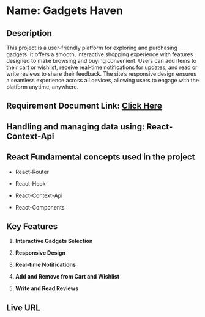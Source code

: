 # Name: Gadgets Haven

## Description

This project is a user-friendly platform for exploring and purchasing gadgets. It offers a smooth, interactive shopping experience with features designed to make browsing and buying convenient. Users can add items to their cart or wishlist, receive real-time notifications for updates, and read or write reviews to share their feedback. The site’s responsive design ensures a seamless experience across all devices, allowing users to engage with the platform anytime, anywhere.

## Requirement Document Link: [Click Here](https://github.com/ProgrammingHero1/B10-A8-gadget-heaven/blob/main/Batch-10_Assignment-08.pdf)

## Handling and managing data using: React-Context-Api

## React Fundamental concepts used in the project

- React-Router

- React-Hook

- React-Context-Api

- React-Components

## Key Features

1. **Interactive Gadgets Selection**

2. **Responsive Design**

3. **Real-time Notifications**

4. **Add and Remove from Cart and Wishlist**

5. **Write and Read Reviews**

## Live URL


